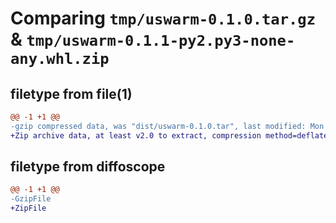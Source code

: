 # Comparing `tmp/uswarm-0.1.0.tar.gz` & `tmp/uswarm-0.1.1-py2.py3-none-any.whl.zip`

## filetype from file(1)

```diff
@@ -1 +1 @@
-gzip compressed data, was "dist/uswarm-0.1.0.tar", last modified: Mon Mar 16 13:16:53 2020, max compression
+Zip archive data, at least v2.0 to extract, compression method=deflate
```

## filetype from diffoscope

```diff
@@ -1 +1 @@
-GzipFile
+ZipFile
```

